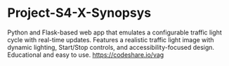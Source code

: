 # Project-S4-X-Synopsys
Python and Flask-based web app that emulates a configurable traffic light cycle with real-time updates. Features a realistic traffic light image with dynamic lighting, Start/Stop controls, and accessibility-focused design. Educational and easy to use.
https://codeshare.io/vag
